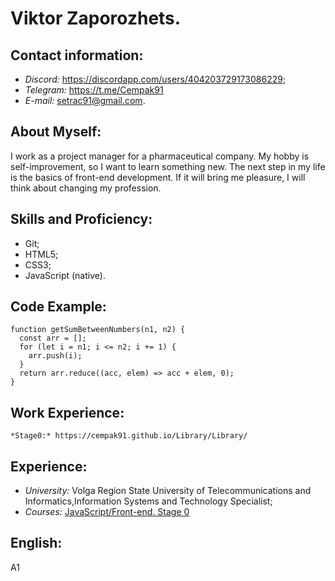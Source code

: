 #  Viktor Zaporozhets.

## Contact information:
  +  *Discord:* <https://discordapp.com/users/404203729173086229>;
  +  *Telegram:* https://t.me/Cempak91
  +  *E-mail:* setrac91@gmail.com.

## About Myself:
I work as a project manager for a pharmaceutical company. 
My hobby is self-improvement, so I want to learn something new. The next step in my life is the basics of front-end development. If it will bring me pleasure, I will think about changing my profession.

## Skills and Proficiency:
  +  Git;
  +  HTML5;
  +  CSS3;
  +  JavaScript (native).

##  Code Example:
```
function getSumBetweenNumbers(n1, n2) {
  const arr = [];
  for (let i = n1; i <= n2; i += 1) {
    arr.push(i);
  }
  return arr.reduce((acc, elem) => acc + elem, 0);
}
```

## Work Experience:
    *Stage0:* https://cempak91.github.io/Library/Library/

## Experience:
  +  *University:* Volga Region State University of Telecommunications and Informatics,Information Systems and Technology Specialist;
  +  *Courses:* [JavaScript/Front-end. Stage 0](https://wearecommunity.io/events/js-stage0-rs-2023q2)

## English:
  A1